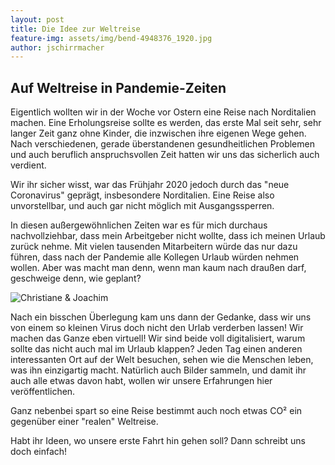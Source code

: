 ```yaml
---
layout: post
title: Die Idee zur Weltreise
feature-img: assets/img/bend-4948376_1920.jpg
author: jschirrmacher
---
```

## Auf Weltreise in Pandemie-Zeiten

Eigentlich wollten wir in der Woche vor Ostern eine Reise nach Norditalien machen. Eine Erholungsreise sollte es werden, das erste Mal seit sehr, sehr langer Zeit ganz ohne Kinder, die inzwischen ihre eigenen Wege gehen. Nach verschiedenen, gerade überstandenen gesundheitlichen Problemen und auch beruflich anspruchsvollen Zeit hatten wir uns das sicherlich auch verdient.

Wir ihr sicher wisst, war das Frühjahr 2020 jedoch durch das "neue Coronavirus" geprägt, insbesondere Norditalien. Eine Reise also unvorstellbar, und auch gar nicht möglich mit Ausgangssperren.

In diesen außergewöhnlichen Zeiten war es für mich durchaus nachvollziehbar, dass mein Arbeitgeber nicht wollte, dass ich meinen Urlaub zurück nehme. Mit vielen tausenden Mitarbeitern würde das nur dazu führen, dass nach der Pandemie alle Kollegen Urlaub würden nehmen wollen. Aber was macht man denn, wenn man kaum nach draußen darf, geschweige denn, wie geplant?

![Christiane & Joachim](/eight-days/assets/img/gallery/Christiane-und-Joachim.jpg)

Nach ein bisschen Überlegung kam uns dann der Gedanke, dass wir uns von einem so kleinen Virus doch nicht den Urlab verderben lassen! Wir machen das Ganze eben virtuell! Wir sind beide voll digitalisiert, warum sollte das nicht auch mal im Urlaub klappen? Jeden Tag einen anderen interessanten Ort auf der Welt besuchen, sehen wie die Menschen leben, was ihn einzigartig macht. Natürlich auch Bilder sammeln, und damit ihr auch alle etwas davon habt, wollen wir unsere Erfahrungen hier veröffentlichen.

Ganz nebenbei spart so eine Reise bestimmt auch noch etwas CO² ein gegenüber einer "realen" Weltreise.

Habt ihr Ideen, wo unsere erste Fahrt hin gehen soll? Dann schreibt uns doch einfach!
